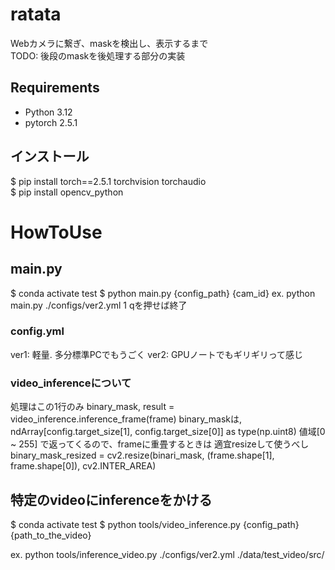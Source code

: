 # ratata  

Webカメラに繋ぎ、maskを検出し、表示するまで  
TODO: 後段のmaskを後処理する部分の実装  

## Requirements  

- Python 3.12  
- pytorch 2.5.1  

## インストール  

$ pip install torch==2.5.1 torchvision torchaudio  
$ pip install opencv_python  

# HowToUse
## main.py
$ conda activate test
$ python main.py {config_path} {cam_id}
ex. python main.py ./configs/ver2.yml 1
qを押せば終了  

### config.yml
ver1: 軽量. 多分標準PCでもうごく 
ver2: GPUノートでもギリギリって感じ

### video_inferenceについて
処理はこの1行のみ
binary_mask, result = video_inference.inference_frame(frame)
binary_maskは, ndArray[config.target_size[1], config.target_size[0]] as type(np.uint8) 値域[0 ~ 255]
で返ってくるので、frameに重畳するときは 適宜resizeして使うべし
binary_mask_resized = cv2.resize(binari_mask, (frame.shape[1], frame.shape[0]), cv2.INTER_AREA)



## 特定のvideoにinferenceをかける
$ conda activate test
$ python tools/video_inference.py {config_path} {path_to_the_video}

ex. python tools/inference_video.py ./configs/ver2.yml ./data/test_video/src/
